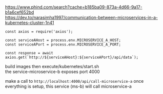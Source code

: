 https://www.phind.com/search?cache=b185ba09-873a-4d66-9a17-b1a6cef652bd  
https://dev.to/narasimha1997/communication-between-microservices-in-a-kubernetes-cluster-1n41

```
const axios = require('axios');

const serviceAHost = process.env.MICROSERVICE_A_HOST;
const serviceAPort = process.env.MICROSERVICE_A_PORT;

const response = await axios.get(`http://${serviceAHost}:${serviceAPort}/api/data`);

```

build images then execute/kubernetes/start.sh  
the service-microservice-b exposes port 4000  

make a call to `http://localhost:4000/api/call-microservice-a` once everything is setup, this service (ms-b) will call microservice-a
